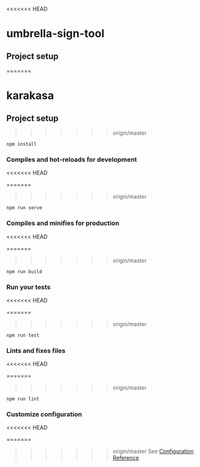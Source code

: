 <<<<<<< HEAD
# umbrella-sign-tool

## Project setup

=======
# karakasa

## Project setup
>>>>>>> origin/master
```
npm install
```

### Compiles and hot-reloads for development
<<<<<<< HEAD

=======
>>>>>>> origin/master
```
npm run serve
```

### Compiles and minifies for production
<<<<<<< HEAD

=======
>>>>>>> origin/master
```
npm run build
```

### Run your tests
<<<<<<< HEAD

=======
>>>>>>> origin/master
```
npm run test
```

### Lints and fixes files
<<<<<<< HEAD

=======
>>>>>>> origin/master
```
npm run lint
```

### Customize configuration
<<<<<<< HEAD

=======
>>>>>>> origin/master
See [Configuration Reference](https://cli.vuejs.org/config/).
